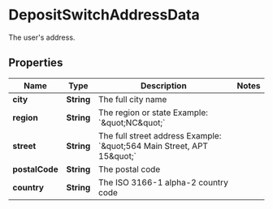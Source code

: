 

# DepositSwitchAddressData

The user's address.

## Properties

| Name | Type | Description | Notes |
|------------ | ------------- | ------------- | -------------|
|**city** | **String** | The full city name |  |
|**region** | **String** | The region or state Example: &#x60;\&quot;NC\&quot;&#x60; |  |
|**street** | **String** | The full street address Example: &#x60;\&quot;564 Main Street, APT 15\&quot;&#x60; |  |
|**postalCode** | **String** | The postal code |  |
|**country** | **String** | The ISO 3166-1 alpha-2 country code |  |



